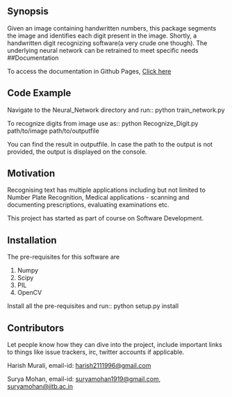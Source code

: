 ## Synopsis

Given an image containing handwritten numbers, this package segments the image and identifies each digit present in the image.
Shortly, a handwritten digit recognizing software(a very crude one though). The underlying neural network can be retrained to meet specific needs
##Documentation

To access the documentation in Github Pages, [Click here](https://harish-96.github.io/Digit_Recognition/)

## Code Example


Navigate to the Neural_Network directory and run::
    python train_network.py

To recognize digits from image use as::
    python Recognize_Digit.py path/to/image path/to/outputfile

You can find the result in outputfile. In case the path to the output is not provided, the output is displayed on the console.

## Motivation

Recognising text has multiple applications including but not limited to Number Plate Recognition, Medical applications - scanning and documenting prescriptions, evaluating examinations etc.

This project has started as part of course on Software Development.
## Installation

The pre-requisites for this software are

1. Numpy
2. Scipy
3. PIL
4. OpenCV

Install all the pre-requisites and run::
    python setup.py install

## Contributors

Let people know how they can dive into the project, include important links to things like issue trackers, irc, twitter accounts if applicable.

Harish Murali, 
email-id: harish2111996@gmail.com

Surya Mohan, 
email-id: suryamohan1919@gmail.com, suryamohan@iitb.ac.in

